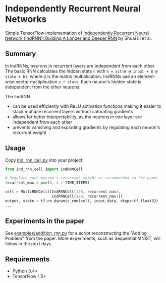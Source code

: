 # Independently Recurrent Neural Networks

Simple TensorFlow implementation of [Independently Recurrent Neural Network (IndRNN): Building A Longer and Deeper RNN](https://arxiv.org/pdf/1803.04831.pdf) by Shuai Li et al.

## Summary

In IndRNNs, neurons in recurrent layers are independent from each other. The basic RNN calculates the hidden state `h` with `h = act(W @ input + U @ state + b)`, where `@` is the matrix multiplication. IndRNNs use an element-wise vector multiplication `u * state`. Each neuron's hidden state is independent from the other neurons. 

The IndRNN 
- can be used efficiently with ReLU activation functions making it easier to stack multiple recurrent layers without saturating gradients
- allows for better interpretability, as the neurons in one layer are independent from each other
- prevents vanishing and exploding gradients by regulating each neuron's recurrent weight

## Usage

Copy [ind_rnn_cell.py](https://github.com/batzner/indrnn/blob/master/ind_rnn_cell.py) into your project.

```python
from ind_rnn_cell import IndRNNCell

# Regulate each neuron's recurrent weight as recommended in the paper
recurrent_max = pow(2, 1 / TIME_STEPS)

cell = MultiRNNCell([IndRNNCell(128, recurrent_max),
                     IndRNNCell(128, recurrent_max)])
output, state = tf.nn.dynamic_rnn(cell, input_data, dtype=tf.float32)
...
```
## Experiments in the paper

See [examples/addition_rnn.py](https://github.com/batzner/indrnn/blob/master/examples/addition_rnn.py) for a script reconstructing the "Adding Problem" from the paper. More experiments, such as Sequential MNIST, will follow in the next days. 

## Requirements
- Python 3.4+
- TensorFlow 1.5+